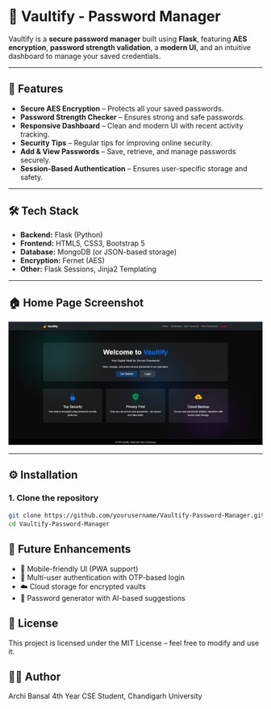 # 🔐 Vaultify - Password Manager

Vaultify is a **secure password manager** built using **Flask**, featuring **AES encryption**, **password strength validation**, a **modern UI**, and an intuitive dashboard to manage your saved credentials.

---

## 🚀 Features
- **Secure AES Encryption** – Protects all your saved passwords.
- **Password Strength Checker** – Ensures strong and safe passwords.
- **Responsive Dashboard** – Clean and modern UI with recent activity tracking.
- **Security Tips** – Regular tips for improving online security.
- **Add & View Passwords** – Save, retrieve, and manage passwords securely.
- **Session-Based Authentication** – Ensures user-specific storage and safety.

---

## 🛠 Tech Stack
- **Backend:** Flask (Python)
- **Frontend:** HTML5, CSS3, Bootstrap 5
- **Database:** MongoDB (or JSON-based storage)
- **Encryption:** Fernet (AES)
- **Other:** Flask Sessions, Jinja2 Templating

---

## 🏠 Home Page Screenshot
![Home Page](assets/home.jpg)


---

## ⚙️ Installation

### **1. Clone the repository**
```bash
git clone https://github.com/yourusername/Vaultify-Password-Manager.git
cd Vaultify-Password-Manager
```

## 🔮 Future Enhancements
- 📱 Mobile-friendly UI (PWA support)
- 🔑 Multi-user authentication with OTP-based login
- ☁️ Cloud storage for encrypted vaults
- 🤖 Password generator with AI-based suggestions

## 📝 License
This project is licensed under the MIT License – feel free to modify and use it.

## 👩‍💻 Author
Archi Bansal
4th Year CSE Student, Chandigarh University